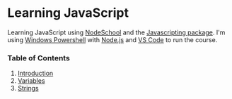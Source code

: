 # Learning JavaScript

Learning JavaScript using [NodeSchool](https://nodeschool.io) and the [Javascripting package](https://github.com/workshopper/javascripting). I'm using [Windows Powershell](https://docs.microsoft.com/en-us/powershell/) with [Node.js](https://nodejs.org/en/) and [VS Code](https://code.visualstudio.com/) to run the course.

### Table of Contents
1. [Introduction](https://github.com/MaxShalom/learning-javascript/blob/master/Javascripting/introduction.js)
2. [Variables](https://github.com/MaxShalom/learning-javascript/blob/master/Javascripting/variables.js)
3. [Strings](https://github.com/MaxShalom/learning-javascript/blob/master/Javascripting/strings.js)
